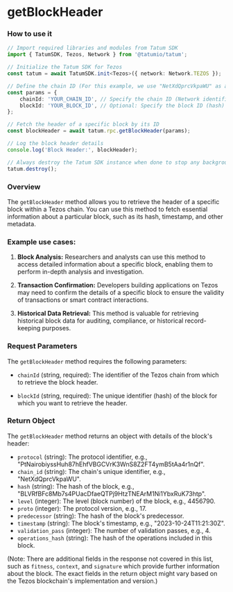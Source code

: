 # getBlockHeader

### How to use it 

```typescript
// Import required libraries and modules from Tatum SDK
import { TatumSDK, Tezos, Network } from '@tatumio/tatum';

// Initialize the Tatum SDK for Tezos
const tatum = await TatumSDK.init<Tezos>({ network: Network.TEZOS });

// Define the chain ID (For this example, we use "NetXdQprcVkpaWU" as a placeholder)
const params = {
    chainId: 'YOUR_CHAIN_ID', // Specify the chain ID (Network identifier)
    blockId: 'YOUR_BLOCK_ID', // Optional: Specify the block ID (hash)
};

// Fetch the header of a specific block by its ID
const blockHeader = await tatum.rpc.getBlockHeader(params);

// Log the block header details
console.log('Block Header:', blockHeader);

// Always destroy the Tatum SDK instance when done to stop any background processes
tatum.destroy();
```

### Overview

The `getBlockHeader` method allows you to retrieve the header of a specific block within a Tezos chain. You can use this method to fetch essential information about a particular block, such as its hash, timestamp, and other metadata.

### Example use cases:

1. **Block Analysis:**
   Researchers and analysts can use this method to access detailed information about a specific block, enabling them to perform in-depth analysis and investigation.

2. **Transaction Confirmation:**
   Developers building applications on Tezos may need to confirm the details of a specific block to ensure the validity of transactions or smart contract interactions.

3. **Historical Data Retrieval:**
   This method is valuable for retrieving historical block data for auditing, compliance, or historical record-keeping purposes.

### Request Parameters

The `getBlockHeader` method requires the following parameters:

- `chainId` (string, required): 
  The identifier of the Tezos chain from which to retrieve the block header.

- `blockId` (string, required): 
  The unique identifier (hash) of the block for which you want to retrieve the header.

### Return Object

The `getBlockHeader` method returns an object with details of the block's header:

- `protocol` (string): The protocol identifier, e.g., "PtNairobiyssHuh87hEhfVBGCVrK3WnS8Z2FT4ymB5tAa4r1nQf".
- `chain_id` (string): The chain's unique identifier, e.g., "NetXdQprcVkpaWU".
- `hash` (string): The hash of the block, e.g., "BLVRfBFc8Mb7s4PUacDfaeQTPj9HtzTNEArM1Ni1YbxRuK73htp".
- `level` (integer): The level (block number) of the block, e.g., 4456790.
- `proto` (integer): The protocol version, e.g., 17.
- `predecessor` (string): The hash of the block's predecessor.
- `timestamp` (string): The block's timestamp, e.g., "2023-10-24T11:21:30Z".
- `validation_pass` (integer): The number of validation passes, e.g., 4.
- `operations_hash` (string): The hash of the operations included in this block.

(Note: There are additional fields in the response not covered in this list, such as `fitness`, `context`, and `signature` which provide further information about the block. The exact fields in the return object might vary based on the Tezos blockchain's implementation and version.)
